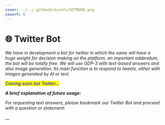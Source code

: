 ```yaml
---
cover: ../../.gitbook/assets/GITBOOK.png
coverY: 0
---
```


# 🌐 Twitter Bot

_We have in development a bot for twitter in which the same will have a huge weight for decision making on the platform, an important addendum, the bot will be totally free. We will use GDP-3 with text-based answers and also image generation. Its main function is to respond to tweets, either with images generated by AI or text._

_<mark style="color:blue;">Coming soon bot Twitter...</mark>_

_**A brief explanation of future usage:**_

_For requesting text answers, please bookmark our Twitter Bot and proceed with a question or statement:_

__

<mark style="color:blue;"></mark>
